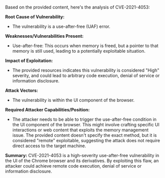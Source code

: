 Based on the provided content, here's the analysis of CVE-2021-4053:

**Root Cause of Vulnerability:**
- The vulnerability is a use-after-free (UAF) error.

**Weaknesses/Vulnerabilities Present:**
- Use-after-free: This occurs when memory is freed, but a pointer to that memory is still used, leading to a potentially exploitable situation.

**Impact of Exploitation:**
-  The provided resources indicates this vulnerability is considered "High" severity, and could lead to arbitrary code execution, denial of service or information disclosure.

**Attack Vectors:**
- The vulnerability is within the UI component of the browser.

**Required Attacker Capabilities/Position:**
- The attacker needs to be able to trigger the use-after-free condition in the UI component of the browser.  This might involve crafting specific UI interactions or web content that exploits the memory management issue.  The provided content doesn't specify the exact method, but it is considered "remote" exploitable, suggesting the attack does not require direct access to the target machine.

**Summary:**
CVE-2021-4053 is a high-severity use-after-free vulnerability in the UI of the Chrome browser and its derivatives. By exploiting this flaw, an attacker could achieve remote code execution, denial of service or information disclosure.